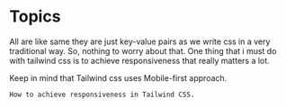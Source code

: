 # Topics

All are like same they are just key-value pairs as we write css in a very traditional way. So, nothing to worry about that. One thing that i must do with tailwind css is to achieve responsiveness that really matters a lot.

Keep in mind that Tailwind css uses Mobile-first approach.

<code>How to achieve responsiveness in Tailwind CSS.</code>
